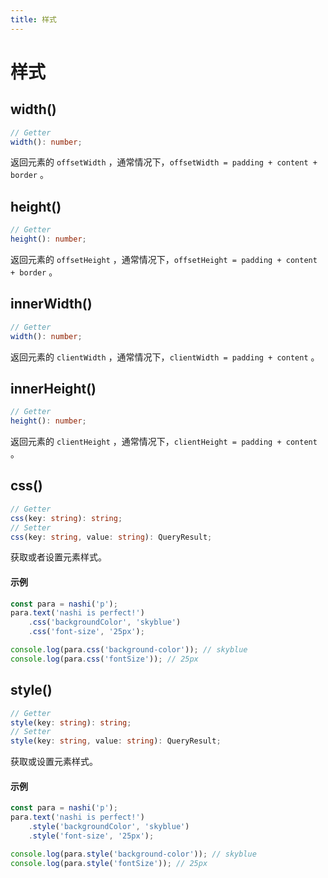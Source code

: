 ```yaml
---
title: 样式
---
```


# 样式

## width()

```ts
// Getter
width(): number;
```

返回元素的 `offsetWidth` ，通常情况下，`offsetWidth = padding + content + border` 。

## height()

```ts
// Getter
height(): number;
```

返回元素的 `offsetHeight` ，通常情况下，`offsetHeight = padding + content + border` 。

## innerWidth()

```ts
// Getter
width(): number;
```

返回元素的 `clientWidth` ，通常情况下，`clientWidth = padding + content` 。

## innerHeight()

```ts
// Getter
height(): number;
```

返回元素的 `clientHeight` ，通常情况下，`clientHeight = padding + content` 。

## css()

```ts
// Getter
css(key: string): string;
// Setter
css(key: string, value: string): QueryResult;
```

获取或者设置元素样式。

#### 示例

```ts
const para = nashi('p');
para.text('nashi is perfect!')
    .css('backgroundColor', 'skyblue')
    .css('font-size', '25px');

console.log(para.css('background-color')); // skyblue
console.log(para.css('fontSize')); // 25px
```

## style()

```ts
// Getter
style(key: string): string;
// Setter
style(key: string, value: string): QueryResult;
```

获取或设置元素样式。

#### 示例

```ts
const para = nashi('p');
para.text('nashi is perfect!')
    .style('backgroundColor', 'skyblue')
    .style('font-size', '25px');

console.log(para.style('background-color')); // skyblue
console.log(para.style('fontSize')); // 25px
```
